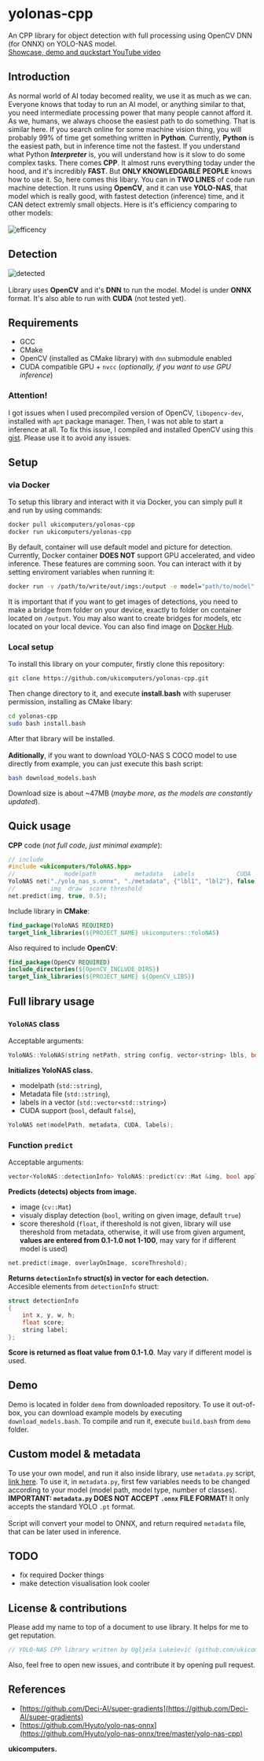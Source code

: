# yolonas-cpp
An CPP library for object detection with full processing using OpenCV DNN (for ONNX) on YOLO-NAS model.<br>
[Showcase, demo and quckstart YouTube video](https://youtu.be/t4x2_ebe988)

## Introduction
As normal world of AI today becomed reality, we use it as much as we can. Everyone knows that today to run an AI model, or anything similar to that, you need intermediate processing power that many people cannot afford it. As we, humans, we always choose the easiest path to do something. That is similar here. If you search online for some machine vision thing, you will probably 99% of time get something written in **Python**. Currently, **Python** is the easiest path, but in inference time not the fastest. If you understand what Python **_Interpreter_** is, you will understand how is it slow to do some complex tasks. There comes **CPP**. It almost runs everything today under the hood, and it's incredibly **FAST**. But **ONLY KNOWLEDGABLE PEOPLE** knows how to use it. So, here comes this libary. You can in **TWO LINES** of code run machine detection. It runs using **OpenCV**, and it can use **YOLO-NAS**, that model which is really good, with fastest detection (inference) time, and it CAN detect extremly small objects. Here is it's efficiency comparing to other models:<br><br>
![efficency](https://github.com/ukicomputers/yolonas-cpp/assets/84191191/3c991abb-e1ed-49da-9cc0-0c37fcab7fe8)

## Detection
![detected](https://github.com/ukicomputers/yolonas-cpp/assets/84191191/888a729e-bdc2-4c59-ae74-6cf855fc5cf3)
<br><br>Library uses **OpenCV** and it's **DNN** to run the model. Model is under **ONNX** format. It's also able to run with **CUDA** (not tested yet).

## Requirements
- GCC
- CMake
- OpenCV (installed as CMake library) with `dnn` submodule enabled
- CUDA compatible GPU + `nvcc` (_optionally, if you want to use GPU inference_)
### Attention!
I got issues when I used precompiled version of OpenCV, `libopencv-dev`, installed with `apt` package manager. Then, I was not able to start a inference at all. To fix this issue, I compiled and installed OpenCV using this [gist](https://gist.github.com/ukicomputers/e559854ac0b4fba7ea722722f96d5fbf). Please use it to avoid any issues.

## Setup
### via Docker
To setup this library and interact with it via Docker, you can simply pull it and run by using commands:
```bash
docker pull ukicomputers/yolonas-cpp
docker run ukicomputers/yolonas-cpp
```
By default, container will use default model and picture for detection.
Currently, Docker container **DOES NOT** support GPU accelerated, and video inference.
These features are comming soon.
You can interact with it by setting enviroment variables when running it:
```bash
docker run -v /path/to/write/out/imgs:/output -e model="path/to/model" -e metadata="path/to/metadata" -e source="path/to/source" ukicomputers/yolonas-cpp
```
It is important that if you want to get images of detections, you need to make a bridge from folder on your device, exactly to folder on container located on `/output`. You may also want to create bridges for models, etc located on your local device.
You can also find image on [Docker Hub](https://hub.docker.com/r/ukicomputers/yolonas-cpp).
### Local setup
To install this library on your computer, firstly clone this repository:
```bash
git clone https://github.com/ukicomputers/yolonas-cpp.git
```
Then change directory to it, and execute **install.bash** with superuser permission, installing as CMake libary:
```bash
cd yolonas-cpp
sudo bash install.bash
```
After that library will be installed.<br><br>**Aditionally**, if you want to download YOLO-NAS S COCO model to use directly from example, you can just execute this bash script:
```bash
bash download_models.bash
```
Download size is about ~47MB (_maybe more, as the models are constantly updated_).

## Quick usage
**CPP** code (_not full code, just minimal example_):
```cpp
// include
#include <ukicomputers/YoloNAS.hpp>
//              modelpath           metadata   Labels            CUDA
YoloNAS net("./yolo_nas_s.onnx", "./metadata", {"lbl1", "lbl2"}, false);
//          img  draw  score threshold
net.predict(img, true, 0.5);
```
Include library in **CMake**:
```cmake
find_package(YoloNAS REQUIRED)
target_link_libraries(${PROJECT_NAME} ukicomputers::YoloNAS)
```
Also required to include **OpenCV**:
```cmake
find_package(OpenCV REQUIRED)
include_directories(${OpenCV_INCLUDE_DIRS})
target_link_libraries(${PROJECT_NAME} ${OpenCV_LIBS})
```

## Full library usage
### `YoloNAS` class
Acceptable arguments:
```cpp
YoloNAS::YoloNAS(string netPath, string config, vector<string> lbls, bool cuda = false);
```
**Initializes YoloNAS class.**
- modelpath (`std::string`),
- Metadata file (`std::string`),
- labels in a vector (`std::vector<std::string>`)
- CUDA support (`bool`, default `false`),

```cpp
YoloNAS net(modelPath, metadata, CUDA, labels);
```
### Function `predict`
Acceptable arguments:
```cpp
vector<YoloNAS::detectionInfo> YoloNAS::predict(cv::Mat &img, bool applyOverlayOnImage = true, float scoreThresh = -1.00)
```
**Predicts (detects) objects from image.**
- image (`cv::Mat`)
- visualy display detection (`bool`, writing on given image, default `true`)
- score thereshold (`float`, if thereshold is not given, library will use thereshold from metadata, otherwise, it will use from given argument, **values are entered from 0.1-1.0 not 1-100**, may vary for if different model is used)
```cpp
net.predict(image, overlayOnImage, scoreThreshold);
```
**Returns `detectionInfo` struct(s) in vector for each detection.** <br>
Accesible elements from `detectionInfo` struct:
```cpp
struct detectionInfo
{
    int x, y, w, h;
    float score;
    string label;
};
```
**Score is returned as float value from 0.1-1.0**. May vary if different model is used.

## Demo
Demo is located in folder `demo` from downloaded repository. To use it out-of-box, you can download example models by executing `download_models.bash`. To compile and run it, execute `build.bash` from `demo` folder.

## Custom model & metadata
To use your own model, and run it also inside library, use `metadata.py` script, [link here](https://github.com/ukicomputers/yolonas-cpp/blob/main/metadata.py). To use it, in `metadata.py`, first few variables needs to be changed according to your model (model path, model type, number of classes). **IMPORTANT: `metadata.py` DOES NOT ACCEPT `.onnx` FILE FORMAT!** It only accepts the standard YOLO `.pt` format.<br><br>Script will convert your model to ONNX, and return required `metadata` file, that can be later used in inference.

## TODO
- fix required Docker things
- make detection visualisation look cooler

## License & contributions
Please add my name to top of a document to use library. It helps for me to get reputation.
```cpp
// YOLO-NAS CPP library written by Uglješa Lukešević (github.com/ukicomputers)
```
Also, feel free to open new issues, and contribute it by opening pull request.

## References
- [https://github.com/Deci-AI/super-gradients](https://github.com/Deci-AI/super-gradients)
- [https://github.com/Hyuto/yolo-nas-onnx](https://github.com/Hyuto/yolo-nas-onnx/tree/master/yolo-nas-cpp)

**ukicomputers.**
